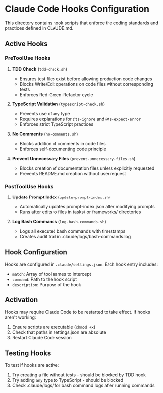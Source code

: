 # Claude Code Hooks Configuration

This directory contains hook scripts that enforce the coding standards and practices defined in CLAUDE.md.

## Active Hooks

### PreToolUse Hooks

1. **TDD Check** (`tdd-check.sh`)
   - Ensures test files exist before allowing production code changes
   - Blocks Write/Edit operations on code files without corresponding tests
   - Enforces Red-Green-Refactor cycle

2. **TypeScript Validation** (`typescript-check.sh`)
   - Prevents use of `any` type
   - Requires explanations for `@ts-ignore` and `@ts-expect-error`
   - Enforces strict TypeScript practices

3. **No Comments** (`no-comments.sh`)
   - Blocks addition of comments in code files
   - Enforces self-documenting code principle

4. **Prevent Unnecessary Files** (`prevent-unnecessary-files.sh`)
   - Blocks creation of documentation files unless explicitly requested
   - Prevents README.md creation without user request

### PostToolUse Hooks

1. **Update Prompt Index** (`update-prompt-index.sh`)
   - Automatically updates prompt-index.json after modifying prompts
   - Runs after edits to files in tasks/ or frameworks/ directories

2. **Log Bash Commands** (`log-bash-commands.sh`)
   - Logs all executed bash commands with timestamps
   - Creates audit trail in .claude/logs/bash-commands.log

## Hook Configuration

Hooks are configured in `.claude/settings.json`. Each hook entry includes:
- `match`: Array of tool names to intercept
- `command`: Path to the hook script
- `description`: Purpose of the hook

## Activation

Hooks may require Claude Code to be restarted to take effect. If hooks aren't working:
1. Ensure scripts are executable (`chmod +x`)
2. Check that paths in settings.json are absolute
3. Restart Claude Code session

## Testing Hooks

To test if hooks are active:
1. Try creating a file without tests - should be blocked by TDD hook
2. Try adding `any` type to TypeScript - should be blocked
3. Check .claude/logs/ for bash command logs after running commands
